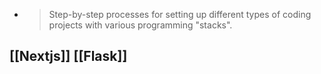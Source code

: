 -
  > Step-by-step processes for setting up different types of coding projects with various programming "stacks".
## [[Nextjs]] [[Flask]]